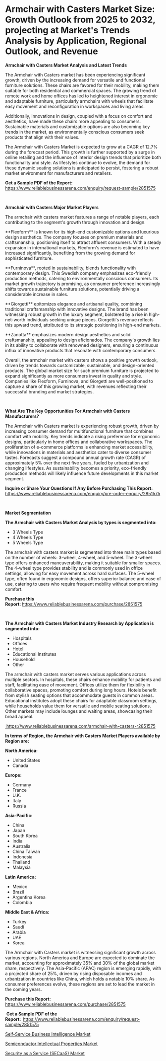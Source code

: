 <p><h1>Armchair with Casters Market Size: Growth Outlook from 2025 to 2032, projecting at Market's Trends Analysis by Application, Regional Outlook, and Revenue</h1></p><p><strong>Armchair with Casters Market Analysis and Latest Trends</strong></p>
<p><p>The Armchair with Casters market has been experiencing significant growth, driven by the increasing demand for versatile and functional furniture solutions. These chairs are favored for their mobility, making them suitable for both residential and commercial spaces. The growing trend of remote work and home offices has led to heightened interest in ergonomic and adaptable furniture, particularly armchairs with wheels that facilitate easy movement and reconfiguration in workspaces and living areas. </p><p>Additionally, innovations in design, coupled with a focus on comfort and aesthetics, have made these chairs more appealing to consumers. Sustainable materials and customizable options are also becoming key trends in the market, as environmentally conscious consumers seek products that align with their values. </p><p>The Armchair with Casters Market is expected to grow at a CAGR of 12.7% during the forecast period. This growth is further supported by a surge in online retailing and the influence of interior design trends that prioritize both functionality and style. As lifestyles continue to evolve, the demand for these dynamic seating solutions is anticipated to persist, fostering a robust market environment for manufacturers and retailers.</p></p>
<p><strong>Get a Sample PDF of the Report:&nbsp;</strong> <a href="https://www.reliablebusinessarena.com/enquiry/request-sample/2851575?utm_campaign=2110&utm_medium=2&utm_source=Github&utm_content=ia&utm_term=11032025&utm_id=armchair-with-casters">https://www.reliablebusinessarena.com/enquiry/request-sample/2851575</a></p>
<p>&nbsp;</p>
<p><strong>Armchair with Casters Major Market Players</strong></p>
<p><p>The armchair with casters market features a range of notable players, each contributing to the segment's growth through innovation and design. </p><p>**Flexform** is known for its high-end customizable options and luxurious design aesthetics. The company focuses on premium materials and craftsmanship, positioning itself to attract affluent consumers. With a steady expansion in international markets, Flexform's revenue is estimated to have increased significantly, benefiting from the growing demand for sophisticated furniture.</p><p>**Furninova**, rooted in sustainability, blends functionality with contemporary design. This Swedish company emphasizes eco-friendly production methods, catering to environmentally conscious consumers. Its market growth trajectory is promising, as consumer preference increasingly shifts towards sustainable furniture solutions, potentially driving a considerable increase in sales.</p><p>**Giorgetti** epitomizes elegance and artisanal quality, combining traditional craftsmanship with innovative designs. The brand has been witnessing robust growth in the luxury segment, bolstered by a rise in high-net-worth individuals seeking unique pieces. Giorgetti's revenue reflects this upward trend, attributed to its strategic positioning in high-end markets.</p><p>**Zanotta** emphasizes modern design aesthetics and solid craftsmanship, appealing to design aficionados. The company's growth lies in its ability to collaborate with renowned designers, ensuring a continuous influx of innovative products that resonate with contemporary consumers.</p><p>Overall, the armchair market with casters shows a positive growth outlook, driven by trends towards customizable, sustainable, and design-oriented products. The global market size for such premium furniture is projected to expand significantly as more consumers invest in quality and style. Companies like Flexform, Furninova, and Giorgetti are well-positioned to capture a share of this growing market, with revenues reflecting their successful branding and market strategies.</p></p>
<p>&nbsp;</p>
<p><strong>What Are The Key Opportunities For Armchair with Casters Manufacturers?</strong></p>
<p><p>The Armchair with Casters market is experiencing robust growth, driven by increasing consumer demand for multifunctional furniture that combines comfort with mobility. Key trends indicate a rising preference for ergonomic designs, particularly in home offices and collaborative workspaces. The proliferation of e-commerce platforms is enhancing market accessibility, while innovations in materials and aesthetics cater to diverse consumer tastes. Forecasts suggest a compound annual growth rate (CAGR) of approximately 5% over the next five years, fueled by urbanization and changing lifestyles. As sustainability becomes a priority, eco-friendly production methods will likely influence future developments in this market segment.</p></p>
<p><strong>Inquire or Share Your Questions If Any Before Purchasing This Report:</strong> <a href="https://www.reliablebusinessarena.com/enquiry/pre-order-enquiry/2851575?utm_campaign=2110&utm_medium=2&utm_source=Github&utm_content=ia&utm_term=11032025&utm_id=armchair-with-casters">https://www.reliablebusinessarena.com/enquiry/pre-order-enquiry/2851575</a></p>
<p>&nbsp;</p>
<p><strong>Market Segmentation</strong></p>
<p><strong>The Armchair with Casters Market Analysis by types is segmented into:</strong></p>
<p><ul><li>3 Wheels Type</li><li>4 Wheels Type</li><li>5 Wheels Type</li></ul></p>
<p><p>The armchair with casters market is segmented into three main types based on the number of wheels: 3-wheel, 4-wheel, and 5-wheel. The 3-wheel type offers enhanced maneuverability, making it suitable for smaller spaces. The 4-wheel type provides stability and is commonly used in office settings, allowing for easy movement across hard surfaces. The 5-wheel type, often found in ergonomic designs, offers superior balance and ease of use, catering to users who require frequent mobility without compromising comfort.</p></p>
<p><strong>Purchase this Report:&nbsp;</strong><a href="https://www.reliablebusinessarena.com/purchase/2851575?utm_campaign=2110&utm_medium=2&utm_source=Github&utm_content=ia&utm_term=11032025&utm_id=armchair-with-casters">https://www.reliablebusinessarena.com/purchase/2851575</a></p>
<p>&nbsp;</p>
<p><strong>The Armchair with Casters Market Industry Research by Application is segmented into:</strong></p>
<p><ul><li>Hospitals</li><li>Offices</li><li>Hotel</li><li>Educational Institutes</li><li>Household</li><li>Other</li></ul></p>
<p><p>The armchair with casters market serves various applications across multiple sectors. In hospitals, these chairs enhance mobility for patients and staff, facilitating ease of movement. Offices utilize them for flexibility in collaborative spaces, promoting comfort during long hours. Hotels benefit from stylish seating options that accommodate guests in common areas. Educational institutes adopt these chairs for adaptable classroom settings, while households value them for versatile and mobile seating solutions. Other markets may include lounges and waiting areas, showcasing their broad appeal.</p></p>
<p><a href="https://www.reliablebusinessarena.com/armchair-with-casters-r2851575?utm_campaign=2110&utm_medium=2&utm_source=Github&utm_content=ia&utm_term=11032025&utm_id=armchair-with-casters">&nbsp;https://www.reliablebusinessarena.com/armchair-with-casters-r2851575</a></p>
<p><strong>In terms of Region, the Armchair with Casters Market Players available by Region are:</strong></p>
<p>
    <p> <strong> North America: </strong>
        <ul>
            <li>United States</li>
            <li>Canada</li>
        </ul>
        </p> 
    <p> <strong> Europe: </strong>
        <ul>
            <li>Germany</li>
            <li>France</li>
            <li>U.K.</li>
            <li>Italy</li>
            <li>Russia</li>
        </ul>
        </p> 
    <p> <strong> Asia-Pacific: </strong>
        <ul>
            <li>China</li>
            <li>Japan</li>
            <li>South Korea</li>
            <li>India</li>
            <li>Australia</li>
            <li>China Taiwan</li>
            <li>Indonesia</li>
            <li>Thailand</li>
            <li>Malaysia</li>
        </ul>
        </p> 
    <p> <strong> Latin America: </strong>
        <ul>
            <li>Mexico</li>
            <li>Brazil</li>
            <li>Argentina Korea</li>
            <li>Colombia</li>
        </ul>
        </p> 
    <p> <strong> Middle East & Africa: </strong>
        <ul>
            <li>Turkey</li>
            <li>Saudi</li>
            <li>Arabia</li>
            <li>UAE</li>
            <li>Korea</li>
        </ul>
    </p>
    </p>
<p><p>The Armchair with Casters market is witnessing significant growth across various regions. North America and Europe are expected to dominate the market, accounting for approximately 35% and 30% of the global market share, respectively. The Asia-Pacific (APAC) region is emerging rapidly, with a projected share of 25%, driven by rising disposable incomes and urbanization in countries like China, which holds a notable 10% share. As consumer preferences evolve, these regions are set to lead the market in the coming years.</p></p>
<p><strong>Purchase this Report: </strong><a href="https://www.reliablebusinessarena.com/purchase/2851575?utm_campaign=2110&utm_medium=2&utm_source=Github&utm_content=ia&utm_term=11032025&utm_id=armchair-with-casters">https://www.reliablebusinessarena.com/purchase/2851575</a></p>
<p>&nbsp;<strong>Get a Sample PDF of the Report:&nbsp;&nbsp;</strong><a href="https://www.reliablebusinessarena.com/enquiry/request-sample/2851575?utm_campaign=2110&utm_medium=2&utm_source=Github&utm_content=ia&utm_term=11032025&utm_id=armchair-with-casters">https://www.reliablebusinessarena.com/enquiry/request-sample/2851575</a></p>
<p><strong></strong></p>
<p><p><a href="https://github.com/rutupueyed/Market-Research-Report-List-1/blob/main/self-service-business-intelligence-market.md?utm_campaign=2110&utm_medium=2&utm_source=Github&utm_content=ia&utm_term=11032025&utm_id=armchair-with-casters">Self-Service Business Intelligence Market</a></p><p><a href="https://github.com/burnicndole/Market-Research-Report-List-1/blob/main/semiconductor-intellectual-properties-market.md?utm_campaign=2110&utm_medium=2&utm_source=Github&utm_content=ia&utm_term=11032025&utm_id=armchair-with-casters">Semiconductor Intellectual Properties Market</a></p><p><a href="https://github.com/hurstsaqibyl/Market-Research-Report-List-1/blob/main/security-as-a-service-secaas-market.md?utm_campaign=2110&utm_medium=2&utm_source=Github&utm_content=ia&utm_term=11032025&utm_id=armchair-with-casters">Security as a Service (SECaaS) Market</a></p></p>
